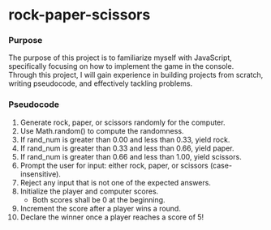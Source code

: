# rock-paper-scissors

### Purpose
The purpose of this project is to familiarize myself with JavaScript, specifically focusing on how to implement the game in the console. Through this project, I will gain experience in building projects from scratch, writing pseudocode, and effectively tackling problems.

### Pseudocode
1. Generate rock, paper, or scissors randomly for the computer.
2. Use Math.random() to compute the randomness.
3. If rand_num is greater than 0.00 and less than 0.33, yield rock.
4. If rand_num is greater than 0.33 and less than 0.66, yield paper.
5. If rand_num is greater than 0.66 and less than 1.00, yield scissors.
6. Prompt the user for input: either rock, paper, or scissors (case-insensitive).
7. Reject any input that is not one of the expected answers.
8. Initialize the player and computer scores.
    - Both scores shall be 0 at the beginning.
9. Increment the score after a player wins a round.
10. Declare the winner once a player reaches a score of 5!